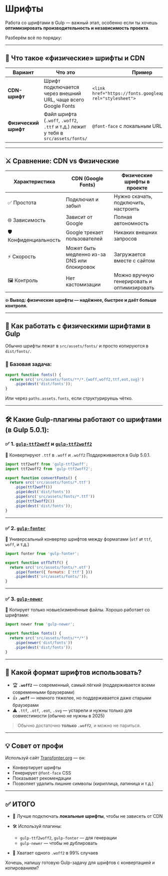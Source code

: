 # Шрифты
Работа со шрифтами в Gulp — важный этап, особенно если ты хочешь **оптимизировать производительность и независимость проекта**.

Разберём всё по порядку:

---

## 🧠 Что такое «физические» шрифты и CDN

| Вариант              | Что это                                                                           | Пример                                                            |
| -------------------- | --------------------------------------------------------------------------------- | ----------------------------------------------------------------- |
| **CDN-шрифт**        | Шрифт подключается через внешний URL, чаще всего Google Fonts                     | `<link href="https://fonts.googleapis.com/..." rel="stylesheet">` |
| **Физический шрифт** | Файл шрифта (`.woff`, `.woff2`, `.ttf` и т.д.) лежит у тебя в `src/assets/fonts/` | `@font-face` с локальным URL                                      |

---

## ⚔️ Сравнение: CDN vs Физические

| Характеристика         | CDN (Google Fonts)                           | Физические шрифты в проекте                 |
| ---------------------- | -------------------------------------------- | ------------------------------------------- |
| ✅ Простота             | Подключил и забыл                            | Нужно скачать, подключить, настроить        |
| 🌐 Зависимость         | Зависит от Google                            | Полная автономность                         |
| 🛡️ Конфиденциальность | Google трекает пользователей                 | Никаких внешних запросов                    |
| ⚡ Скорость             | Может быть медленно из-за DNS или блокировок | Загружается вместе с сайтом                 |
| 🖼️ Контроль           | Нет кастомизации                             | Можно вручную генерировать и оптимизировать |

**💥 Вывод: физические шрифты — надёжнее, быстрее и даёт больше контроля.**

---

## 📁 Как работать с физическими шрифтами в Gulp

Обычно шрифты лежат в `src/assets/fonts/` и просто копируются в `dist/fonts/`.

### 🔧 Базовая задача:

```js
export function fonts() {
  return src('src/assets/fonts/**/*.{woff,woff2,ttf,eot,svg}')
    .pipe(dest('dist/fonts'));
}
```

Или через `paths.assets.fonts`, если структурируешь чётко.

---

## 🛠 Какие Gulp-плагины работают со шрифтами (в Gulp 5.0.1):

### ✅ 1. [`gulp-ttf2woff`](https://www.npmjs.com/package/gulp-ttf2woff) и [`gulp-ttf2woff2`](https://www.npmjs.com/package/gulp-ttf2woff2)

🔄 Конвертируют `.ttf` в `.woff` и `.woff2`
Поддерживаются в Gulp 5.0.1.

```js
import ttf2woff from 'gulp-ttf2woff';
import ttf2woff2 from 'gulp-ttf2woff2';

export function convertFonts() {
  return src('src/assets/fonts/*.ttf')
    .pipe(ttf2woff())
    .pipe(dest('dist/fonts'))
    .pipe(src('src/assets/fonts/*.ttf'))
    .pipe(ttf2woff2())
    .pipe(dest('dist/fonts'));
}
```

---

### ✅ 2. [`gulp-fonter`](https://www.npmjs.com/package/gulp-fonter)

🔧 Универсальный конвертер шрифтов между форматами (`otf` ⇄ `ttf`, `woff`, и т.д.)

```js
import fonter from 'gulp-fonter';

export function otfToTtf() {
  return src('src/assets/fonts/*.otf')
    .pipe(fonter({ formats: ['ttf'] }))
    .pipe(dest('src/assets/fonts/'));
}
```

---

### ✅ 3. [`gulp-newer`](https://www.npmjs.com/package/gulp-newer)

📁 Копирует только новые/изменённые файлы. Хорошо работает со шрифтами:

```js
import newer from 'gulp-newer';

export function fonts() {
  return src('src/assets/fonts/**/*')
    .pipe(newer('dist/fonts'))
    .pipe(dest('dist/fonts'));
}
```

---

## 🎯 Какой формат шрифтов использовать?

* 🏆 **`.woff2`** — современный, самый лёгкий (поддерживается всеми современными браузерами)
* 👍 **`.woff`** — немного тяжелее, но поддерживается даже старыми браузерами
* ⚠️ `.ttf`, `.otf`, `.eot`, `.svg` — устарели и нужны только для совместимости (обычно не нужны в 2025)

> Обычно достаточно **только `.woff2`**, и можно не париться.

---

## 💡 Совет от профи

Используй сайт [Transfonter.org](https://transfonter.org) — он:

* Конвертирует шрифты
* Генерирует `@font-face` CSS
* Показывает рекомендации
* Позволяет удалить лишние символы (кириллица, латиница и т.д.)

---

## ✅ ИТОГО

* 📂 Лучше подключать **локальные шрифты**, чтобы не зависеть от CDN
* 🛠 Используй плагины:

  * `gulp-ttf2woff2`, `gulp-fonter` — для генерации
  * `gulp-newer` — чтобы не дублировать
* 🚀 Хватает одного `.woff2` в 99% случаев

Хочешь, напишу готовую Gulp-задачу для шрифтов с конвертацией и копированием?
